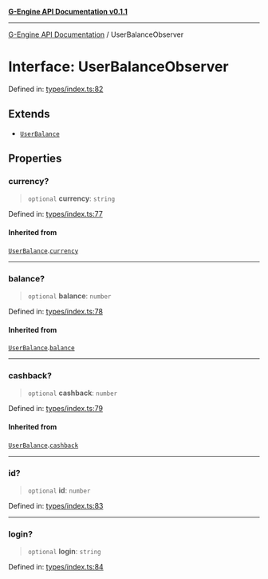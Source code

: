 [**G-Engine API Documentation v0.1.1**](../README.md)

***

[G-Engine API Documentation](../globals.md) / UserBalanceObserver

# Interface: UserBalanceObserver

Defined in: [types/index.ts:82](https://github.com/yakoshiq/g-engine-nodejs-lib/blob/63328d85b5989256f3bd1f6ff7feb24d5e5a10a6/src/types/index.ts#L82)

## Extends

- [`UserBalance`](UserBalance.md)

## Properties

### currency?

> `optional` **currency**: `string`

Defined in: [types/index.ts:77](https://github.com/yakoshiq/g-engine-nodejs-lib/blob/63328d85b5989256f3bd1f6ff7feb24d5e5a10a6/src/types/index.ts#L77)

#### Inherited from

[`UserBalance`](UserBalance.md).[`currency`](UserBalance.md#currency)

***

### balance?

> `optional` **balance**: `number`

Defined in: [types/index.ts:78](https://github.com/yakoshiq/g-engine-nodejs-lib/blob/63328d85b5989256f3bd1f6ff7feb24d5e5a10a6/src/types/index.ts#L78)

#### Inherited from

[`UserBalance`](UserBalance.md).[`balance`](UserBalance.md#balance)

***

### cashback?

> `optional` **cashback**: `number`

Defined in: [types/index.ts:79](https://github.com/yakoshiq/g-engine-nodejs-lib/blob/63328d85b5989256f3bd1f6ff7feb24d5e5a10a6/src/types/index.ts#L79)

#### Inherited from

[`UserBalance`](UserBalance.md).[`cashback`](UserBalance.md#cashback)

***

### id?

> `optional` **id**: `number`

Defined in: [types/index.ts:83](https://github.com/yakoshiq/g-engine-nodejs-lib/blob/63328d85b5989256f3bd1f6ff7feb24d5e5a10a6/src/types/index.ts#L83)

***

### login?

> `optional` **login**: `string`

Defined in: [types/index.ts:84](https://github.com/yakoshiq/g-engine-nodejs-lib/blob/63328d85b5989256f3bd1f6ff7feb24d5e5a10a6/src/types/index.ts#L84)
